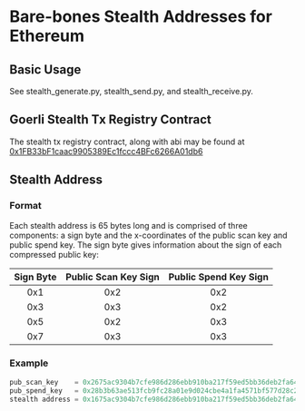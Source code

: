 # Bare-bones Stealth Addresses for Ethereum
## Basic Usage
See stealth_generate.py, stealth_send.py, and stealth_receive.py.

## Goerli Stealth Tx Registry Contract
The stealth tx registry contract, along with abi may be found at [0x1FB33bF1caac9905389Ec1fccc4BFc6266A01db6](https://goerli.etherscan.io/address/0x1FB33bF1caac9905389Ec1fccc4BFc6266A01db6)

## Stealth Address
### Format
Each stealth address is 65 bytes long and is comprised of three components: a sign byte and the x-coordinates of the public scan key and public spend key.  The sign byte gives information about the sign of each compressed public key:

| Sign Byte | Public Scan Key Sign | Public Spend Key Sign |
| :-------: | :------------------: | :-------------------: |
|       0x1 |                  0x2 |                   0x2 |
|       0x3 |                  0x3 |                   0x2 |
|       0x5 |                  0x2 |                   0x3 |
|       0x7 |                  0x3 |                   0x3 |

### Example

```python
pub_scan_key    = 0x2675ac9304b7cfe986d286ebb910ba217f59ed5bb36deb2fa643c6b7847252d63
pub_spend_key   = 0x28b3b63ae513fcb9fc28a01e9d024cbe4a1fa4571bf577d28c29e32d4bd9ebbac
stealth address = 0x1675ac9304b7cfe986d286ebb910ba217f59ed5bb36deb2fa643c6b7847252d638b3b63ae513fcb9fc28a01e9d024cbe4a1fa4571bf577d28c29e32d4bd9ebbac
```
